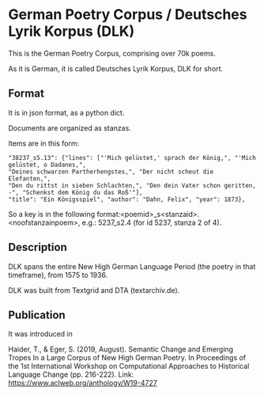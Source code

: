 # German Poetry Corpus / Deutsches Lyrik Korpus (DLK)

This is the German Poetry Corpus, comprising over 70k poems.

As it is German, it is called Deutsches Lyrik Korpus, DLK for short.


## Format

It is in json format, as a python dict.

Documents are organized as stanzas.

Items are in this form:

```
"38237_s5.13": {"lines": ["'Mich gelüstet,' sprach der König,", "'Mich gelüstet, o Dadanes,", 
"Deines schwarzen Partherhengstes,", "Der nicht scheut die Elefanten,", 
"Den du rittst in sieben Schlachten,", "Den dein Vater schon geritten, -", "Schenkst dem König du das Roß'"], 
"title": "Ein Königsspiel", "author": "Dahn, Felix", "year": 1873},
```

So a key is in the following format:\<poemid\>_s\<stanzaid\>.\<noofstanzainpoem\>, e.g.: 5237_s2.4 (for id 5237, stanza 2 of 4).


## Description

DLK spans the entire New High German Language Period (the poetry in that timeframe), from 1575 to 1936.

DLK was built from Textgrid and DTA (textarchiv.de).


## Publication
It was introduced in

Haider, T., & Eger, S. (2019, August). Semantic Change and Emerging Tropes In a Large Corpus of New High German Poetry. In Proceedings of the 1st International Workshop on Computational Approaches to Historical Language Change (pp. 216-222).
Link: https://www.aclweb.org/anthology/W19-4727
